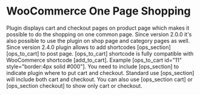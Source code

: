 WooCommerce One Page Shopping
=============================

Plugin displays cart and checkout pages on product page which makes it possible 
to do the shopping on one common page.
Since version 2.0.0 it's also possible to use the plugin on shop page and category
pages as well.
Since version 2.4.0 plugin allows to add shortcodes [ops_section] [ops_to_cart] to post page.
[ops_to_cart] shortcode is fully compatible with WooCommerce shortcode [add_to_cart]. Example [ops_to_cart id="11" style="border:4px solid #000"].
You need to include [ops_section] to indicate plugin where to put cart and checkout. Standard use [ops_section] will include both cart and checkout. 
You can also use [ops_section cart] or [ops_section checkout] to show only cart or checkout.
